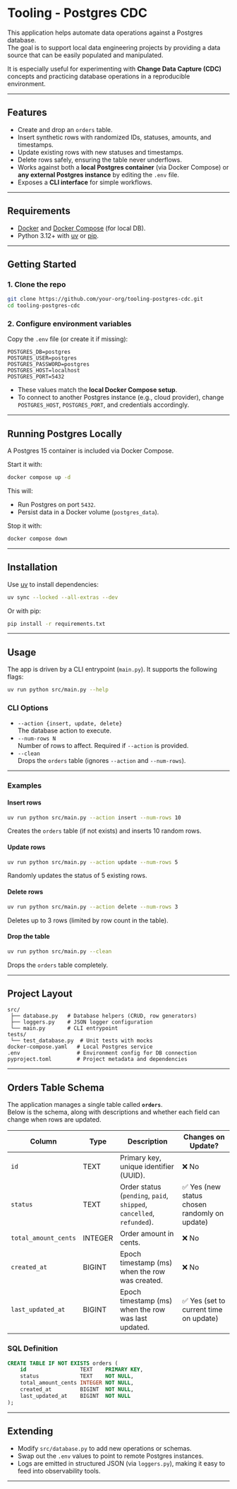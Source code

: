 # Tooling - Postgres CDC

This application helps automate data operations against a Postgres database.  
The goal is to support local data engineering projects by providing a data source that can be easily populated and manipulated.

It is especially useful for experimenting with **Change Data Capture (CDC)** concepts and practicing database operations in a reproducible environment.

---

## Features

- Create and drop an `orders` table.
- Insert synthetic rows with randomized IDs, statuses, amounts, and timestamps.
- Update existing rows with new statuses and timestamps.
- Delete rows safely, ensuring the table never underflows.
- Works against both a **local Postgres container** (via Docker Compose) or **any external Postgres instance** by editing the `.env` file.
- Exposes a **CLI interface** for simple workflows.

---

## Requirements

- [Docker](https://docs.docker.com/get-docker/) and [Docker Compose](https://docs.docker.com/compose/) (for local DB).
- Python 3.12+ with [uv](https://github.com/astral-sh/uv) or [pip](https://pip.pypa.io).

---

## Getting Started

### 1. Clone the repo

```bash
git clone https://github.com/your-org/tooling-postgres-cdc.git
cd tooling-postgres-cdc
```

### 2. Configure environment variables

Copy the `.env` file (or create it if missing):

```dotenv
POSTGRES_DB=postgres
POSTGRES_USER=postgres
POSTGRES_PASSWORD=postgres
POSTGRES_HOST=localhost
POSTGRES_PORT=5432
```

- These values match the **local Docker Compose setup**.
- To connect to another Postgres instance (e.g., cloud provider), change `POSTGRES_HOST`, `POSTGRES_PORT`, and credentials accordingly.

---

## Running Postgres Locally

A Postgres 15 container is included via Docker Compose.

Start it with:

```bash
docker compose up -d
```

This will:

- Run Postgres on port `5432`.
- Persist data in a Docker volume (`postgres_data`).

Stop it with:

```bash
docker compose down
```

---

## Installation

Use [uv](https://github.com/astral-sh/uv) to install dependencies:

```bash
uv sync --locked --all-extras --dev
```

Or with pip:

```bash
pip install -r requirements.txt
```

---

## Usage

The app is driven by a CLI entrypoint (`main.py`). It supports the following flags:

```bash
uv run python src/main.py --help
```

### CLI Options

- `--action {insert, update, delete}`  
  The database action to execute.
- `--num-rows N`  
  Number of rows to affect. Required if `--action` is provided.
- `--clean`  
  Drops the `orders` table (ignores `--action` and `--num-rows`).

---

### Examples

#### Insert rows

```bash
uv run python src/main.py --action insert --num-rows 10
```

Creates the `orders` table (if not exists) and inserts 10 random rows.

#### Update rows

```bash
uv run python src/main.py --action update --num-rows 5
```

Randomly updates the status of 5 existing rows.

#### Delete rows

```bash
uv run python src/main.py --action delete --num-rows 3
```

Deletes up to 3 rows (limited by row count in the table).

#### Drop the table

```bash
uv run python src/main.py --clean
```

Drops the `orders` table completely.

---

## Project Layout

```
src/
 ├── database.py   # Database helpers (CRUD, row generators)
 ├── loggers.py    # JSON logger configuration
 └── main.py       # CLI entrypoint
tests/
 └── test_database.py  # Unit tests with mocks
docker-compose.yaml   # Local Postgres service
.env                  # Environment config for DB connection
pyproject.toml        # Project metadata and dependencies
```

---

## Orders Table Schema

The application manages a single table called **`orders`**.  
Below is the schema, along with descriptions and whether each field can change when rows are updated.

| Column               | Type    | Description                                                           | Changes on Update?                            |
| -------------------- | ------- | --------------------------------------------------------------------- | --------------------------------------------- |
| `id`                 | TEXT    | Primary key, unique identifier (UUID).                                | ❌ No                                         |
| `status`             | TEXT    | Order status (`pending`, `paid`, `shipped`, `cancelled`, `refunded`). | ✅ Yes (new status chosen randomly on update) |
| `total_amount_cents` | INTEGER | Order amount in cents.                                                | ❌ No                                         |
| `created_at`         | BIGINT  | Epoch timestamp (ms) when the row was created.                        | ❌ No                                         |
| `last_updated_at`    | BIGINT  | Epoch timestamp (ms) when the row was last updated.                   | ✅ Yes (set to current time on update)        |

### SQL Definition

```sql
CREATE TABLE IF NOT EXISTS orders (
    id                 TEXT    PRIMARY KEY,
    status             TEXT    NOT NULL,
    total_amount_cents INTEGER NOT NULL,
    created_at         BIGINT  NOT NULL,
    last_updated_at    BIGINT  NOT NULL
);
```

---

## Extending

- Modify `src/database.py` to add new operations or schemas.
- Swap out the `.env` values to point to remote Postgres instances.
- Logs are emitted in structured JSON (via `loggers.py`), making it easy to feed into observability tools.

---
